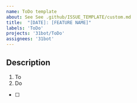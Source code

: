 ```yaml
---
name: ToDo template
about: See See .github/ISSUE_TEMPLATE/custom.md
title:  "[DATE]: [FEATURE NAME]"
labels: 'ToDo'
projects: '31bot/ToDo'
assignees: '31bot'
---
```



## Description

1. To
2. Do

- [ ] 
